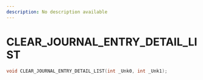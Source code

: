 ```yaml
---
description: No description available 
---
```


# CLEAR_JOURNAL_ENTRY_DETAIL_LIST

```cpp
void CLEAR_JOURNAL_ENTRY_DETAIL_LIST(int _Unk0, int _Unk1);
```